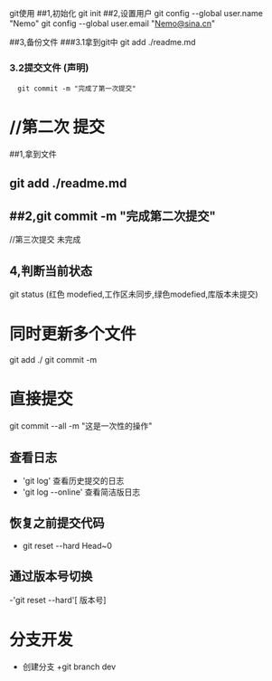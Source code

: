 git使用
##1,初始化 git init
##2,设置用户
   git config --global user.name "Nemo"
   git config --global user.email "Nemo@sina.cn"

##3,备份文件
  ###3.1拿到git中 
      git add ./readme.md 
 ### 3.2提交文件 (声明)
      git commit -m "完成了第一次提交"
# //第二次 提交
##1,拿到文件
## git add ./readme.md
## ##2,git commit -m "完成第二次提交"

 //第三次提交 未完成
## 4,判断当前状态
  git status  (红色 modefied,工作区未同步,绿色modefied,库版本未提交)
# 同时更新多个文件
 git add ./
 git commit -m
# 直接提交
git commit --all -m "这是一次性的操作"
## 查看日志
 - 'git log' 查看历史提交的日志
 - 'git log --online' 查看简洁版日志
## 恢复之前提交代码
 - git reset --hard Head~0
## 通过版本号切换
 -'git reset --hard'[ 版本号]
# 分支开发
- 创建分支
 +git branch dev
